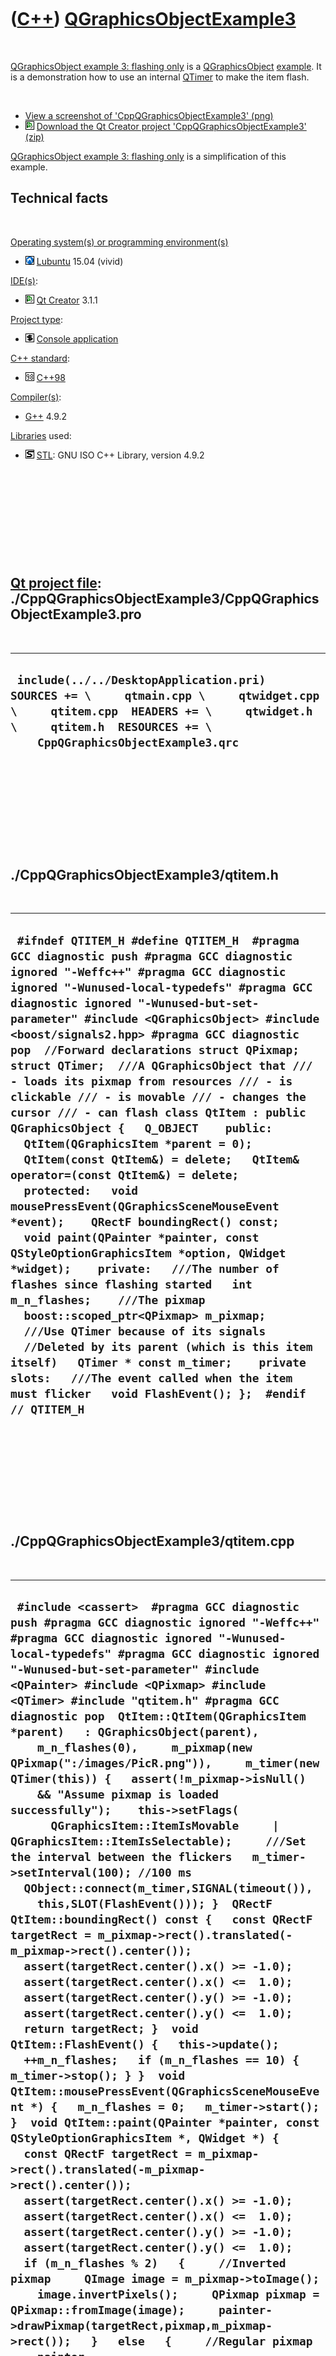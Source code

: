 
 

 

 

 

 

([C++](Cpp.md)) [QGraphicsObjectExample3](CppQGraphicsObjectExample3.md)
==========================================================================

 

[QGraphicsObject example 3: flashing
only](CppQGraphicsObjectExample3.md) is a
[QGraphicsObject](CppQGraphicsObject.md) [example](CppExample.md). It
is a demonstration how to use an internal [QTimer](CppQTimer.md) to
make the item flash.

 

-   [View a screenshot of
    'CppQGraphicsObjectExample3' (png)](CppQGraphicsObjectExample3.png)
-   ![Qt Creator](PicQtCreator.png) [Download the Qt Creator project
    'CppQGraphicsObjectExample3' (zip)](CppQGraphicsObjectExample3.zip)

[QGraphicsObject example 3: flashing
only](CppQGraphicsObjectExample3.md) is a simplification of this
example.

Technical facts
---------------

 

[Operating system(s) or programming environment(s)](CppOs.md)

-   ![Lubuntu](PicLubuntu.png) [Lubuntu](CppLubuntu.md) 15.04 (vivid)

[IDE(s)](CppIde.md):

-   ![Qt Creator](PicQtCreator.png) [Qt Creator](CppQtCreator.md) 3.1.1

[Project type](CppQtProjectType.md):

-   ![console](PicConsole.png) [Console
    application](CppConsoleApplication.md)

[C++ standard](CppStandard.md):

-   ![C++98](PicCpp98.png) [C++98](Cpp98.md)

[Compiler(s)](CppCompiler.md):

-   [G++](CppGpp.md) 4.9.2

[Libraries](CppLibrary.md) used:

-   ![STL](PicStl.png) [STL](CppStl.md): GNU ISO C++ Library, version
    4.9.2

 

 

 

 

 

[Qt project file](CppQtProjectFile.md): ./CppQGraphicsObjectExample3/CppQGraphicsObjectExample3.pro
----------------------------------------------------------------------------------------------------

 

  ----------------------------------------------------------------------------------------------------------------------------------------------------------------------------------------------------------
  ` include(../../DesktopApplication.pri)  SOURCES += \     qtmain.cpp \     qtwidget.cpp \     qtitem.cpp  HEADERS += \     qtwidget.h \     qtitem.h  RESOURCES += \     CppQGraphicsObjectExample3.qrc`
  ----------------------------------------------------------------------------------------------------------------------------------------------------------------------------------------------------------

 

 

 

 

 

./CppQGraphicsObjectExample3/qtitem.h
-------------------------------------

 

  ------------------------------------------------------------------------------------------------------------------------------------------------------------------------------------------------------------------------------------------------------------------------------------------------------------------------------------------------------------------------------------------------------------------------------------------------------------------------------------------------------------------------------------------------------------------------------------------------------------------------------------------------------------------------------------------------------------------------------------------------------------------------------------------------------------------------------------------------------------------------------------------------------------------------------------------------------------------------------------------------------------------------------------------------------------------------------------------------------------------------------------------------------------------------------------------------------------------------------------------------------------------------------------------------
  ` #ifndef QTITEM_H #define QTITEM_H  #pragma GCC diagnostic push #pragma GCC diagnostic ignored "-Weffc++" #pragma GCC diagnostic ignored "-Wunused-local-typedefs" #pragma GCC diagnostic ignored "-Wunused-but-set-parameter" #include <QGraphicsObject> #include <boost/signals2.hpp> #pragma GCC diagnostic pop  //Forward declarations struct QPixmap; struct QTimer;  ///A QGraphicsObject that /// - loads its pixmap from resources /// - is clickable /// - is movable /// - changes the cursor /// - can flash class QtItem : public QGraphicsObject {   Q_OBJECT    public:    QtItem(QGraphicsItem *parent = 0);   QtItem(const QtItem&) = delete;   QtItem& operator=(const QtItem&) = delete;    protected:   void mousePressEvent(QGraphicsSceneMouseEvent *event);    QRectF boundingRect() const;    void paint(QPainter *painter, const QStyleOptionGraphicsItem *option, QWidget *widget);    private:   ///The number of flashes since flashing started   int m_n_flashes;    ///The pixmap   boost::scoped_ptr<QPixmap> m_pixmap;    ///Use QTimer because of its signals   //Deleted by its parent (which is this item itself)   QTimer * const m_timer;    private slots:   ///The event called when the item must flicker   void FlashEvent(); };  #endif // QTITEM_H`
  ------------------------------------------------------------------------------------------------------------------------------------------------------------------------------------------------------------------------------------------------------------------------------------------------------------------------------------------------------------------------------------------------------------------------------------------------------------------------------------------------------------------------------------------------------------------------------------------------------------------------------------------------------------------------------------------------------------------------------------------------------------------------------------------------------------------------------------------------------------------------------------------------------------------------------------------------------------------------------------------------------------------------------------------------------------------------------------------------------------------------------------------------------------------------------------------------------------------------------------------------------------------------------------------------

 

 

 

 

 

./CppQGraphicsObjectExample3/qtitem.cpp
---------------------------------------

 

  --------------------------------------------------------------------------------------------------------------------------------------------------------------------------------------------------------------------------------------------------------------------------------------------------------------------------------------------------------------------------------------------------------------------------------------------------------------------------------------------------------------------------------------------------------------------------------------------------------------------------------------------------------------------------------------------------------------------------------------------------------------------------------------------------------------------------------------------------------------------------------------------------------------------------------------------------------------------------------------------------------------------------------------------------------------------------------------------------------------------------------------------------------------------------------------------------------------------------------------------------------------------------------------------------------------------------------------------------------------------------------------------------------------------------------------------------------------------------------------------------------------------------------------------------------------------------------------------------------------------------------------------------------------------------------------------------------------------------------------------------------------------------------------------------------------------------------------------------------------------------------------------------------------------------------------------------------------------------------------------------------------------------------------------------------------------------------------------------------------------------------------------------------------------------------------------------------------------------------------------------------------------------------------------------------------------------
  ` #include <cassert>  #pragma GCC diagnostic push #pragma GCC diagnostic ignored "-Weffc++" #pragma GCC diagnostic ignored "-Wunused-local-typedefs" #pragma GCC diagnostic ignored "-Wunused-but-set-parameter" #include <QPainter> #include <QPixmap> #include <QTimer> #include "qtitem.h" #pragma GCC diagnostic pop  QtItem::QtItem(QGraphicsItem *parent)   : QGraphicsObject(parent),     m_n_flashes(0),     m_pixmap(new QPixmap(":/images/PicR.png")),     m_timer(new QTimer(this)) {   assert(!m_pixmap->isNull()     && "Assume pixmap is loaded successfully");    this->setFlags(       QGraphicsItem::ItemIsMovable     | QGraphicsItem::ItemIsSelectable);     ///Set the interval between the flickers   m_timer->setInterval(100); //100 ms    QObject::connect(m_timer,SIGNAL(timeout()),     this,SLOT(FlashEvent())); }  QRectF QtItem::boundingRect() const {   const QRectF targetRect = m_pixmap->rect().translated(-m_pixmap->rect().center());   assert(targetRect.center().x() >= -1.0);   assert(targetRect.center().x() <=  1.0);   assert(targetRect.center().y() >= -1.0);   assert(targetRect.center().y() <=  1.0);   return targetRect; }  void QtItem::FlashEvent() {   this->update();   ++m_n_flashes;   if (m_n_flashes == 10) { m_timer->stop(); } }  void QtItem::mousePressEvent(QGraphicsSceneMouseEvent *) {   m_n_flashes = 0;   m_timer->start(); }  void QtItem::paint(QPainter *painter, const QStyleOptionGraphicsItem *, QWidget *) {   const QRectF targetRect = m_pixmap->rect().translated(-m_pixmap->rect().center());   assert(targetRect.center().x() >= -1.0);   assert(targetRect.center().x() <=  1.0);   assert(targetRect.center().y() >= -1.0);   assert(targetRect.center().y() <=  1.0);    if (m_n_flashes % 2)   {     //Inverted pixmap     QImage image = m_pixmap->toImage();     image.invertPixels();     QPixmap pixmap = QPixmap::fromImage(image);     painter->drawPixmap(targetRect,pixmap,m_pixmap->rect());   }   else   {     //Regular pixmap     painter->drawPixmap(targetRect,*m_pixmap,m_pixmap->rect());   }    //Draw a red line around the pixmap when it is selected   if (this->isSelected())   {     painter->setPen(QPen(QColor(255,0,0),1));     painter->drawRect(this->boundingRect().adjusted(1.0,1.0,-1.0,-1.0));   } }`
  --------------------------------------------------------------------------------------------------------------------------------------------------------------------------------------------------------------------------------------------------------------------------------------------------------------------------------------------------------------------------------------------------------------------------------------------------------------------------------------------------------------------------------------------------------------------------------------------------------------------------------------------------------------------------------------------------------------------------------------------------------------------------------------------------------------------------------------------------------------------------------------------------------------------------------------------------------------------------------------------------------------------------------------------------------------------------------------------------------------------------------------------------------------------------------------------------------------------------------------------------------------------------------------------------------------------------------------------------------------------------------------------------------------------------------------------------------------------------------------------------------------------------------------------------------------------------------------------------------------------------------------------------------------------------------------------------------------------------------------------------------------------------------------------------------------------------------------------------------------------------------------------------------------------------------------------------------------------------------------------------------------------------------------------------------------------------------------------------------------------------------------------------------------------------------------------------------------------------------------------------------------------------------------------------------------------------

 

 

 

 

 

./CppQGraphicsObjectExample3/qtmain.cpp
---------------------------------------

 

  ---------------------------------------------------------------------------------------------------------------------------------------------------------------------------------------------------------------------------------------------------------------------------------------------------------------------------------------------------------------------------------------------------------------------------
  ` #pragma GCC diagnostic push #pragma GCC diagnostic ignored "-Weffc++" #pragma GCC diagnostic ignored "-Wunused-local-typedefs" #pragma GCC diagnostic ignored "-Wunused-but-set-parameter" #include <QApplication> #include "qtwidget.h" #pragma GCC diagnostic pop  int main(int argc, char *argv[]) {   QApplication a(argc, argv);   QtWidget w;   w.setGeometry(100,100,400,400);   w.show();   return a.exec(); }`
  ---------------------------------------------------------------------------------------------------------------------------------------------------------------------------------------------------------------------------------------------------------------------------------------------------------------------------------------------------------------------------------------------------------------------------

 

 

 

 

 

./CppQGraphicsObjectExample3/qtwidget.h
---------------------------------------

 

  ---------------------------------------------------------------------------------------------------------------------------------------------------------------------------------------------------------------------------------------------------------------------------------------------------------------------------------------------------------------------------
  ` #ifndef QTWIDGET_H #define QTWIDGET_H  #pragma GCC diagnostic push #pragma GCC diagnostic ignored "-Weffc++" #pragma GCC diagnostic ignored "-Wunused-local-typedefs" #pragma GCC diagnostic ignored "-Wunused-but-set-parameter" #include <QGraphicsView> #pragma GCC diagnostic pop  struct QtWidget : public QGraphicsView {   QtWidget(); };  #endif // QTWIDGET_H`
  ---------------------------------------------------------------------------------------------------------------------------------------------------------------------------------------------------------------------------------------------------------------------------------------------------------------------------------------------------------------------------

 

 

 

 

 

./CppQGraphicsObjectExample3/qtwidget.cpp
-----------------------------------------

 

  -------------------------------------------------------------------------------------------------------------------------------------------------------------------------------------------------------------------------------------------------------------------------------------------------------------------------------------------------------------------------------------------------------------------------------------------------------------------------------------------------------------------------------------------------------------------------------------------------------------------------------------------------------------------------------------------------------------------------------------------------------------------------------------------------
  ` #include <cassert>  #pragma GCC diagnostic push #pragma GCC diagnostic ignored "-Weffc++" #pragma GCC diagnostic ignored "-Wunused-local-typedefs" #pragma GCC diagnostic ignored "-Wunused-but-set-parameter" #include <boost/bind.hpp> #include <boost/lambda/bind.hpp>  #include <QGraphicsScene> #include <QGraphicsPixmapItem>  #include "qtitem.h" #include "qtwidget.h" #pragma GCC diagnostic pop  QtWidget::QtWidget() {   QGraphicsScene * const scene = new QGraphicsScene(this);   this->setScene(scene);    const int n_items = 64;   for (int i=0; i!=n_items; ++i)   {     QtItem * const item = new QtItem;     //Scatter those items around a bit     item->setPos(       - 128 + (std::rand() % 256),       - 128 + (std::rand() % 256));      scene->addItem(item);   } }`
  -------------------------------------------------------------------------------------------------------------------------------------------------------------------------------------------------------------------------------------------------------------------------------------------------------------------------------------------------------------------------------------------------------------------------------------------------------------------------------------------------------------------------------------------------------------------------------------------------------------------------------------------------------------------------------------------------------------------------------------------------------------------------------------------------

 

 

 

 

 

 

This page has been created by the [tool](Tools.md)
[CodeToHtml](ToolCodeToHtml.md)
